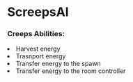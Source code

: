 # ScreepsAI

<h3>Creeps Abilities:</h3>

<p>
  <un>
    <li>Harvest energy</li>
    <li>Trasnport energy</li>
    <li>Transfer energy to the spawn</li>
    <li>Transfer energy to the room controller</li>
  </un>
</p>
